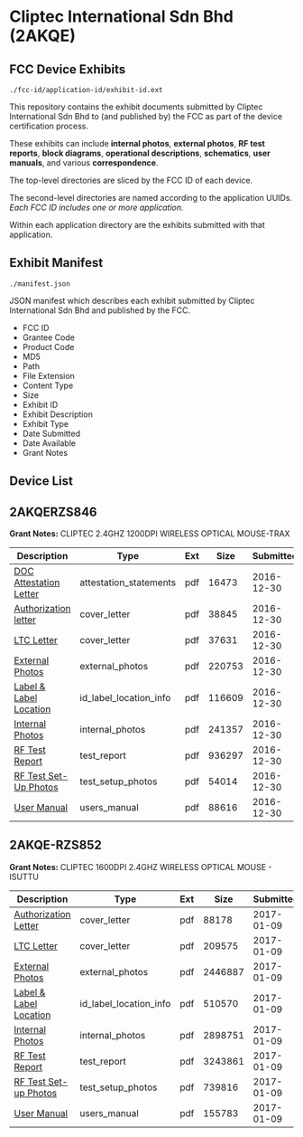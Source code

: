# Cliptec International Sdn Bhd (2AKQE)
## FCC Device Exhibits

```
./fcc-id/application-id/exhibit-id.ext
```

This repository contains the exhibit documents submitted by Cliptec International Sdn Bhd to (and published by) the FCC as part of the device certification process.

These exhibits can include **internal photos**, **external photos**, **RF test reports**, **block diagrams**, **operational descriptions**, **schematics**, **user manuals**, and various **correspondence**.

The top-level directories are sliced by the FCC ID of each device.

The second-level directories are named according to the application UUIDs. *Each FCC ID includes one or more application.*

Within each application directory are the exhibits submitted with that application. 

## Exhibit Manifest

```
./manifest.json
```

JSON manifest which describes each exhibit submitted by Cliptec International Sdn Bhd and published by the FCC.

- FCC ID
- Grantee Code
- Product Code
- MD5
- Path
- File Extension
- Content Type
- Size
- Exhibit ID
- Exhibit Description
- Exhibit Type
- Date Submitted
- Date Available
- Grant Notes

## Device List
## 2AKQERZS846
**Grant Notes:** CLIPTEC 2.4GHZ 1200DPI WIRELESS OPTICAL MOUSE-TRAX

| Description | Type | Ext | Size | Submitted | Available |
| ----------- | ---- | --- | ---- | --------- | --------- |
| [DOC Attestation Letter](2AKQERZS846/f13edbec49052aa17086cbdc526a45fb/3243583.pdf) | attestation_statements | pdf | 16473 | 2016-12-30 | 2016-12-30 |
| [Authorization letter](2AKQERZS846/f13edbec49052aa17086cbdc526a45fb/3243585.pdf) | cover_letter | pdf | 38845 | 2016-12-30 | 2016-12-30 |
| [LTC Letter](2AKQERZS846/f13edbec49052aa17086cbdc526a45fb/3243586.pdf) | cover_letter | pdf | 37631 | 2016-12-30 | 2016-12-30 |
| [External Photos](2AKQERZS846/f13edbec49052aa17086cbdc526a45fb/3243587.pdf) | external_photos | pdf | 220753 | 2016-12-30 | 2016-12-30 |
| [Label & Label Location](2AKQERZS846/f13edbec49052aa17086cbdc526a45fb/3243588.pdf) | id_label_location_info | pdf | 116609 | 2016-12-30 | 2016-12-30 |
| [Internal Photos](2AKQERZS846/f13edbec49052aa17086cbdc526a45fb/3243589.pdf) | internal_photos | pdf | 241357 | 2016-12-30 | 2016-12-30 |
| [RF Test Report](2AKQERZS846/f13edbec49052aa17086cbdc526a45fb/3243592.pdf) | test_report | pdf | 936297 | 2016-12-30 | 2016-12-30 |
| [RF Test Set-Up Photos](2AKQERZS846/f13edbec49052aa17086cbdc526a45fb/3243593.pdf) | test_setup_photos | pdf | 54014 | 2016-12-30 | 2016-12-30 |
| [User Manual](2AKQERZS846/f13edbec49052aa17086cbdc526a45fb/3243594.pdf) | users_manual | pdf | 88616 | 2016-12-30 | 2016-12-30 |
## 2AKQE-RZS852
**Grant Notes:** CLIPTEC 1600DPI 2.4GHZ WIRELESS OPTICAL MOUSE - ISUTTU

| Description | Type | Ext | Size | Submitted | Available |
| ----------- | ---- | --- | ---- | --------- | --------- |
| [Authorization Letter](2AKQE-RZS852/f62d078c2c5bce89de76dfad3a4caef4/3251452.pdf) | cover_letter | pdf | 88178 | 2017-01-09 | 2017-01-09 |
| [LTC Letter](2AKQE-RZS852/f62d078c2c5bce89de76dfad3a4caef4/3251453.pdf) | cover_letter | pdf | 209575 | 2017-01-09 | 2017-01-09 |
| [External Photos](2AKQE-RZS852/f62d078c2c5bce89de76dfad3a4caef4/3251454.pdf) | external_photos | pdf | 2446887 | 2017-01-09 | 2017-01-09 |
| [Label & Label Location](2AKQE-RZS852/f62d078c2c5bce89de76dfad3a4caef4/3251455.pdf) | id_label_location_info | pdf | 510570 | 2017-01-09 | 2017-01-09 |
| [Internal Photos](2AKQE-RZS852/f62d078c2c5bce89de76dfad3a4caef4/3251456.pdf) | internal_photos | pdf | 2898751 | 2017-01-09 | 2017-01-09 |
| [RF Test Report](2AKQE-RZS852/f62d078c2c5bce89de76dfad3a4caef4/3251459.pdf) | test_report | pdf | 3243861 | 2017-01-09 | 2017-01-09 |
| [RF Test Set-up Photos](2AKQE-RZS852/f62d078c2c5bce89de76dfad3a4caef4/3251460.pdf) | test_setup_photos | pdf | 739816 | 2017-01-09 | 2017-01-09 |
| [User Manual](2AKQE-RZS852/f62d078c2c5bce89de76dfad3a4caef4/3251461.pdf) | users_manual | pdf | 155783 | 2017-01-09 | 2017-01-09 |
